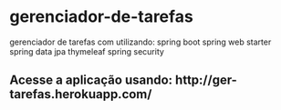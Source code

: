 # gerenciador-de-tarefas
gerenciador de tarefas com utilizando:
spring boot
spring web starter
spring data jpa
thymeleaf
spring security
<h2> Acesse a aplicação usando: http://ger-tarefas.herokuapp.com/ <h2>
